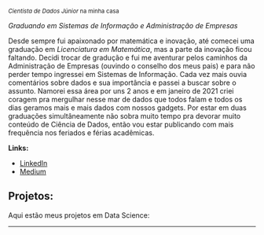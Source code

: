 <!-- [![author](https://img.shields.io/badge/author-carlosfab-red.svg)](https://www.linkedin.com/in/carlosfab) [![](https://img.shields.io/badge/python-3.7+-blue.svg)](https://www.python.org/downloads/release/python-365/) [![GPLv3 license](https://img.shields.io/badge/License-GPLv3-blue.svg)](http://perso.crans.org/besson/LICENSE.html) [![contributions welcome](https://img.shields.io/badge/contributions-welcome-brightgreen.svg?style=flat)](https://github.com/carlosfab/data_science/issues) -->

<p align="center">
  <img src="" >
</p>

<sub>*Cientista de Dados Júnior* na minha casa</sub>

*Graduando em Sistemas de Informação e Administração de Empresas*

Desde sempre fui apaixonado por matemática e inovação, até comecei uma graduação em *Licenciatura em Matemática*, mas a parte da inovação ficou faltando. Decidi trocar de gradução e fui me aventurar pelos caminhos da Administração de Empresas (ouvindo o conselho dos meus pais) e para não perder tempo ingressei em Sistemas de Informação. 
Cada vez mais ouvia comentários sobre dados e sua importância e passei a buscar sobre o assunto. Namorei essa área por uns 2 anos e em janeiro de 2021 criei coragem pra mergulhar nesse mar de dados que todos falam e todos os dias geramos mais e mais dados com nossos gadgets.
Por estar em duas graduações simultâneamente não sobra muito tempo pra devorar muito conteúdo de Ciência de Dados, então vou estar publicando com mais frequência nos feriados e férias acadêmicas.


**Links:**

* [LinkedIn](https://www.linkedin.com/in/pedro-henrique-silva-de-abreu/)
* [Medium](https://medium.com/@phsilvadeabreu)


## Projetos:
Aqui estão meus projetos em Data Science:

<!-- * **Como usar o Histograma para Data Science:** https://bit.ly/2L2cMwy
* **Como Implementar Regressão Linear com Python:** https://bit.ly/2Li5pzY
* **Data Science: Investigando o naufrágio do Titanic:** https://bit.ly/2Ubr5SH
* **Como Tratar Dados Ausentes com Pandas:** https://bit.ly/31KWSMN
* **XGBoost: aprenda este algoritmo de Machine Learning em Python:** https://bit.ly/2UbRhws
* **Como criar uma Wordcloud em Python:** https://bit.ly/2OxsphM
* **Como lidar com dados desbalanceados:** https://bit.ly/2ZlaNsV -->

---





